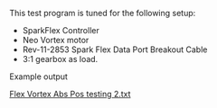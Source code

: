 This test program is tuned for the following setup:
- SparkFlex Controller
- Neo Vortex motor
- Rev-11-2853 Spark Flex Data Port Breakout Cable
- 3:1 gearbox as load.

Example output

[Flex Vortex Abs Pos testing 2.txt](https://github.com/user-attachments/files/18634235/Flex.Vortex.Abs.Pos.testing.2.txt)
